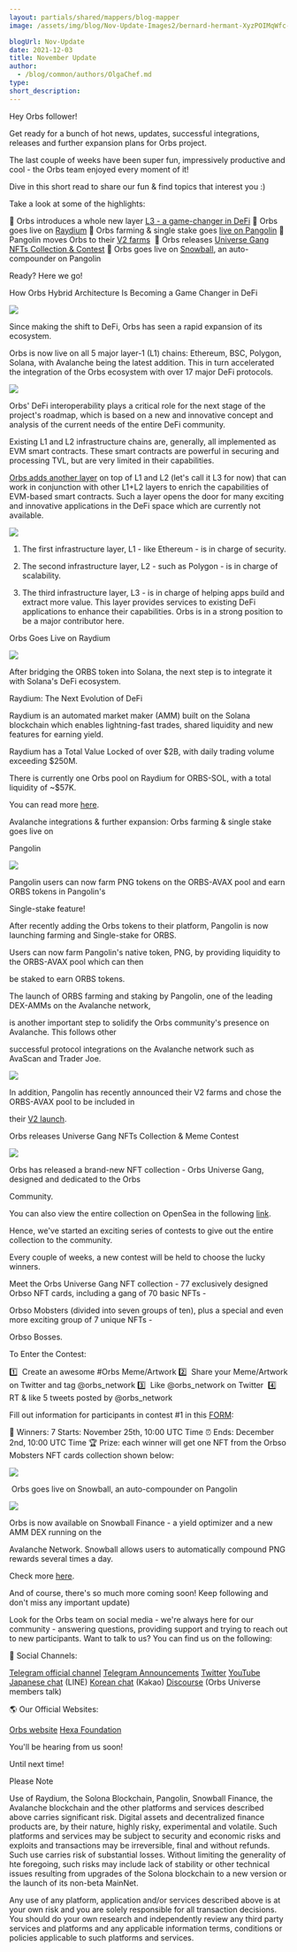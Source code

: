 ```yaml
---
layout: partials/shared/mappers/blog-mapper
image: /assets/img/blog/Nov-Update-Images2/bernard-hermant-XyzPOIMqWfc-unsplash.jpg

blogUrl: Nov-Update
date: 2021-12-03
title: November Update
author:
  - /blog/common/authors/OlgaChef.md
type:
short_description: 
---
```




Hey Orbs follower!

Get ready for a bunch of hot news, updates, successful integrations, releases and further expansion plans for Orbs project.

The last couple of weeks have been super fun, impressively productive and cool - the Orbs team enjoyed every moment of it!

Dive in this short read to share our fun & find topics that interest you :)

Take a look at some of the highlights:

📌 Orbs introduces a whole new layer [L3 - a game-changer in DeFi](https://www.orbs.com/How-Orbs-Hybrid-Architecture-Is-Becoming-a-Game-Changer-in-DeFi/)
📌 Orbs goes live on [Raydium](https://www.orbs.com/Orbs-is-now-live-on-Raydium/)
📌 Orbs farming & single stake goes [live on Pangolin](https://www.orbs.com/Orbs-Farming-&-Single-Stake-Goes-Live-on-Pangolin/)
📌 Pangolin moves Orbs to their [V2 farms](https://twitter.com/pangolindex/status/1462632722858496005) 
📌 Orbs releases [Universe Gang NFTs Collection & Contest](https://www.orbs.com/Orbs-Universe-Gang-NFT-Collection-is-Going-Live-Today/)
📌 Orbs goes live on [Snowball](https://www.orbs.com/Further-Expansion-on-Avalanche-Orbs-Goes-Live-on-Snowball/), an auto-compounder on Pangolin

Ready? Here we go!

<div class='line-separator'></div>

How Orbs Hybrid Architecture Is Becoming a Game Changer in DeFi

![](/assets/img/blog/Nov-Update-Images2/avalanche.jpeg)

Since making the shift to DeFi, Orbs has seen a rapid expansion of its ecosystem.

Orbs is now live on all 5 major layer-1 (L1) chains: Ethereum, BSC, Polygon, Solana, with Avalanche being the latest addition. This in turn accelerated the integration of the Orbs ecosystem with over 17 major DeFi protocols.

![](/assets/img/blog/Nov-Update-Images2/Giveaway.jpg)


Orbs' DeFi interoperability plays a critical role for the next stage of the project's roadmap, which is based on a new and innovative concept and analysis of the current needs of the entire DeFi community.

Existing L1 and L2 infrastructure chains are, generally, all implemented as EVM smart contracts. These smart contracts are powerful in securing and processing TVL, but are very limited in their capabilities.

[Orbs adds another layer](https://www.orbs.com/How-Orbs-Hybrid-Architecture-Is-Becoming-a-Game-Changer-in-DeFi/) on top of L1 and L2 (let's call it L3 for now) that can work in conjunction with other L1+L2 layers to enrich the capabilities of EVM-based smart contracts. Such a layer opens the door for many exciting and innovative applications in the DeFi space which are currently not available.

![](/assets/img/blog/Nov-Update-Images2/l3.png)

1.  The first infrastructure layer, L1 - like Ethereum - is in charge of security.

2.  The second infrastructure layer, L2 - such as Polygon - is in charge of scalability.

3.  The third infrastructure layer, L3 - is in charge of helping apps build and extract more value. This layer provides services to existing DeFi applications to enhance their capabilities. Orbs is in a strong position to be a major contributor here. 

<div class='line-separator'></div>

Orbs Goes Live on Raydium

![](/assets/img/blog/Nov-Update-Images2/OrbsRace.jpg)

After bridging the ORBS token into Solana, the next step is to integrate it with Solana's DeFi ecosystem.

Raydium: The Next Evolution of DeFi

Raydium is an automated market maker (AMM) built on the Solana blockchain which enables lightning-fast trades, shared liquidity and new features for earning yield.

Raydium has a Total Value Locked of over $2B, with daily trading volume exceeding $250M.

There is currently one Orbs pool on Raydium for ORBS-SOL, with a total liquidity of ~$57K.

You can read more [here](https://www.orbs.com/Orbs-is-now-live-on-Raydium/).

<div class='line-separator'></div>

Avalanche integrations & further expansion: Orbs farming & single stake goes live on 

Pangolin

![](/assets/img/blog/Nov-Update-Images2/poster2.jpg)

Pangolin users can now farm PNG tokens on the ORBS-AVAX pool and earn ORBS tokens in Pangolin's 

Single-stake feature!

After recently adding the Orbs tokens to their platform, Pangolin is now launching farming and Single-stake for ORBS.

Users can now farm Pangolin's native token, PNG, by providing liquidity to the ORBS-AVAX pool which can then 

be staked to earn ORBS tokens.

The launch of ORBS farming and staking by Pangolin, one of the leading DEX-AMMs on the Avalanche network, 

is another important step to solidify the Orbs community's presence on Avalanche. This follows other 

successful protocol integrations on the Avalanche network such as AvaScan and Trader Joe.

![](/assets/img/blog/Nov-Update-Images2/raydium.jpeg)

In addition, Pangolin has recently announced their V2 farms and chose the ORBS-AVAX pool to be included in 

their [V2 launch](https://twitter.com/pangolindex/status/1462632722858496005).

<div class='line-separator'></div>

Orbs releases Universe Gang NFTs Collection & Meme Contest

![](/assets/img/blog/Nov-Update-Images2/snowball.png)

Orbs has released a brand-new NFT collection - Orbs Universe Gang, designed and dedicated to the Orbs 

Community.

You can also view the entire collection on OpenSea in the following [link](https://opensea.io/collection/orbso-universe-gang).

Hence, we've started an exciting series of contests to give out the entire collection to the community. 

Every couple of weeks, a new contest will be held to choose the lucky winners.

Meet the Orbs Universe Gang NFT collection - 77 exclusively designed Orbso NFT cards, including a gang of 70 basic NFTs - 

Orbso Mobsters (divided into seven groups of ten), plus a special and even more exciting group of 7 unique NFTs - 

Orbso Bosses.

To Enter the Contest:

1️⃣  Create an awesome #Orbs Meme/Artwork
2️⃣  Share your Meme/Artwork on Twitter and tag @orbs_network
3️⃣  Like @orbs_network on Twitter 
4️⃣ RT & like 5 tweets posted by @orbs_network

Fill out information for participants in contest #1 in this [FORM](https://docs.google.com/forms/d/1QV_895-KjzCnSUIa4LbJBQ0hbtGEef9daMPm2kYDjF0/edit):

🎯 Winners: 7
Starts: November 25th, 10:00 UTC Time
⏰ Ends: December 2nd, 10:00 UTC Time
🏆 Prize: each winner will get one NFT from the Orbso Mobsters NFT cards collection shown below:

![](/assets/img/blog/Nov-Update-Images2/stakingpools.jpeg)

<div class='line-separator'></div>

 Orbs goes live on Snowball, an auto-compounder on Pangolin   

![](/assets/img/blog/Nov-Update-Images2/v.png)

Orbs is now available on Snowball Finance - a yield optimizer and a new AMM DEX running on the 

Avalanche Network. Snowball allows users to automatically compound PNG rewards several times a day. 

Check more [here](https://www.orbs.com/Further-Expansion-on-Avalanche-Orbs-Goes-Live-on-Snowball/).

<div class='line-separator'></div>

And of course, there's so much more coming soon! Keep following and don't miss any important update)

Look for the Orbs team on social media - we're always here for our community - answering questions, providing support and trying to reach out to new participants. Want to talk to us? You can find us on the following:

🔗 Social Channels:

[Telegram official channel](https://t.me/OrbsNetwork)
[Telegram Announcements](https://t.me/OrbsAnnouncements)
[Twitter](https://twitter.com/orbs_network)
[YouTube](https://yt.vu/c/UCfpV4z-MGxeiabFkht1LNPQ)
[Japanese chat](https://line.me/R/ti/p/%40vrf9558a) (LINE)
[Korean chat](https://open.kakao.com/o/giYtuTRb) (Kakao)
[Discourse](https://community.orbs.network/) (Orbs Universe members talk)

🌎 Our Official Websites:

[Orbs website](https://www.orbs.com/)
[Hexa Foundation](https://www.hexa.org/)

You'll be hearing from us soon!

Until next time!

Please Note

Use of Raydium, the Solona Blockchain, Pangolin, Snowball Finance, the Avalanche blockchain and the other platforms and services described above carries significant risk. Digital assets and decentralized finance products are, by their nature, highly risky, experimental and volatile. Such platforms and services may be subject to security and economic risks and exploits and transactions may be irreversible, final and without refunds. Such use carries risk of substantial losses. Without limiting the generality of hte foregoing, such risks may include lack of stability or other technical issues resulting from upgrades of the Solona blockchain to a new version or the launch of its non-beta MainNet.

Any use of any platform, application and/or services described above is at your own risk and you are solely responsible for all transaction decisions. You should do your own research and independently review any third party services and platforms and any applicable information terms, conditions or policies applicable to such platforms and services.
